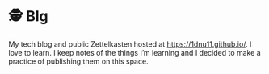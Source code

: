 # 🕵  Blg

My tech blog and public Zettelkasten hosted at https://1dnu11.github.io/. I love to learn. I keep notes of the things I’m learning and I decided to make a practice of publishing them on this space.
